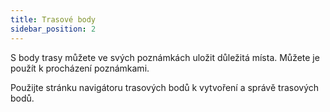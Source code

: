 ```yaml
---
title: Trasové body
sidebar_position: 2
---
```


S body trasy můžete ve svých poznámkách uložit důležitá místa. Můžete je použít k procházení poznámkami.

Použijte stránku navigátoru trasových bodů k vytvoření a správě trasových bodů.
